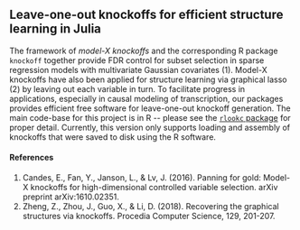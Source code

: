 ## Leave-one-out knockoffs for efficient structure learning in Julia

The framework of *model-X knockoffs* and the corresponding R package `knockoff` together provide FDR control for subset selection in sparse regression models with multivariate Gaussian covariates (1). Model-X knockoffs have also been applied for structure learning via graphical lasso (2) by leaving out each variable in turn. To facilitate progress in applications, especially in causal modeling of transcription, our packages provides efficient free software for leave-one-out knockoff generation. The main code-base for this project is in R -- please see the [`rlookc` package](https://github.com/ekernf01/rlookc) for proper detail. Currently, this version only supports loading and assembly of knockoffs that were saved to disk using the R software. 

#### References

1. Candes, E., Fan, Y., Janson, L., & Lv, J. (2016). Panning for gold: Model-X knockoffs for high-dimensional controlled variable selection. arXiv preprint arXiv:1610.02351.
2. Zheng, Z., Zhou, J., Guo, X., & Li, D. (2018). Recovering the graphical structures via knockoffs. Procedia Computer Science, 129, 201-207.
